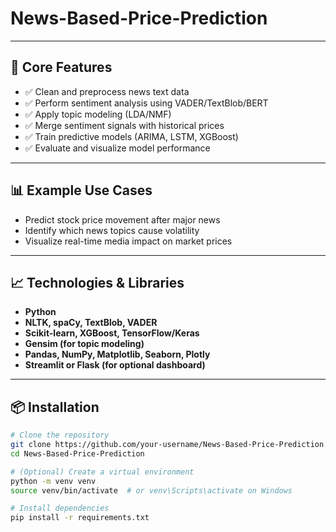 # News-Based-Price-Prediction

---

## 🧠 Core Features

- ✅ Clean and preprocess news text data
- ✅ Perform sentiment analysis using VADER/TextBlob/BERT
- ✅ Apply topic modeling (LDA/NMF)
- ✅ Merge sentiment signals with historical prices
- ✅ Train predictive models (ARIMA, LSTM, XGBoost)
- ✅ Evaluate and visualize model performance

---

## 📊 Example Use Cases

- Predict stock price movement after major news
- Identify which news topics cause volatility
- Visualize real-time media impact on market prices

---

## 📈 Technologies & Libraries

- **Python**
- **NLTK, spaCy, TextBlob, VADER**
- **Scikit-learn, XGBoost, TensorFlow/Keras**
- **Gensim (for topic modeling)**
- **Pandas, NumPy, Matplotlib, Seaborn, Plotly**
- **Streamlit or Flask (for optional dashboard)**

---

## 📦 Installation

```bash
# Clone the repository
git clone https://github.com/your-username/News-Based-Price-Prediction.git
cd News-Based-Price-Prediction

# (Optional) Create a virtual environment
python -m venv venv
source venv/bin/activate  # or venv\Scripts\activate on Windows

# Install dependencies
pip install -r requirements.txt
